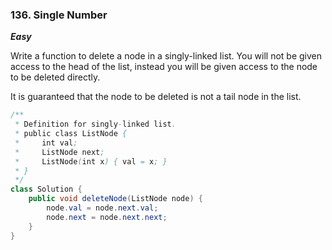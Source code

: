 ### 136. Single Number

***Easy***

Write a function to delete a node in a singly-linked list. You will not be given access to the head of the list, 
instead you will be given access to the node to be deleted directly.

It is guaranteed that the node to be deleted is not a tail node in the list.

```Java
/**
 * Definition for singly-linked list.
 * public class ListNode {
 *     int val;
 *     ListNode next;
 *     ListNode(int x) { val = x; }
 * }
 */
class Solution {
    public void deleteNode(ListNode node) {
        node.val = node.next.val;
        node.next = node.next.next;
    }
}
```
